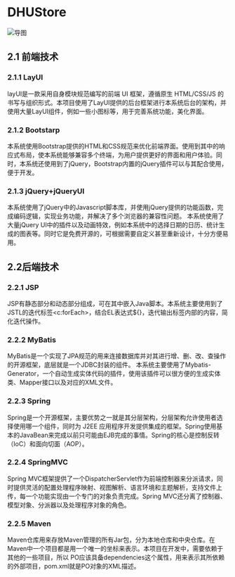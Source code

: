 # DHUStore
![导图](https://github.com/lmy1108/DHUStore/blob/master/image/graph.png)
## 2.1 前端技术
### 2.1.1 LayUI
layUI是一款采用自身模块规范编写的前端 UI 框架，遵循原生 HTML/CSS/JS 的书写与组织形式。本项目使用了LayUI提供的后台框架进行本系统后台的架构，并使用大量LayUI组件，例如一些小图标等，用于完善系统功能，美化界面。
### 2.1.2 Bootstarp
本系统使用Bootstrap提供的HTML和CSS规范来优化前端界面。使用到其中的响应式布局，使本系统能够兼容多个终端，为用户提供更好的界面和用户体验。同时，本系统还使用到了jQuery，Bootstrap内置的jQuery插件可以与其配合使用，便于开发。
### 2.1.3 jQuery+jQueryUI
本系统使用了jQuery中的Javascript脚本库，并使用jQuery提供的功能函数，完成编码逻辑，实现业务功能，并解决了多个浏览器的兼容性问题。
本系统使用了大量jQuery UI中的插件以及动画特效，例如本系统中的选择日期的日历、统计生成的图表等。同时它是免费开源的，可根据需要自定义甚至重新设计，十分方便易用。
## 2.2后端技术
### 2.2.1 JSP
JSP有静态部分和动态部分组成，可在其中嵌入Java脚本。本系统主要使用到了JSTL的迭代标签<c:forEach>，结合EL表达式${}，迭代输出标签内部的内容，简化迭代操作。
### 2.2.2 MyBatis
MyBatis是一个实现了JPA规范的用来连接数据库并对其进行增、删、改、查操作的开源框架，底层就是一个JDBC封装的组件。
本系统主要使用了Mybatis-Generator，一个自动生成实体代码的插件，使用该插件可以很方便的生成实体类、Mapper接口以及对应的XML文件。
### 2.2.3 Spring
Spring是一个开源框架，主要优势之一就是其分层架构，分层架构允许使用者选择使用哪一个组件，同时为 J2EE 应用程序开发提供集成的框架。Spring使用基本的JavaBean来完成以前只可能由EJB完成的事情。Spring的核心是控制反转（IoC）和面向切面（AOP）。
### 2.2.4 SpringMVC
Spring MVC框架提供了一个DispatcherServlet作为前端控制器来分派请求，同时提供灵活的配置处理程序映射、视图解析、语言环境和主题解析，支持文件上传，每一个功能实现由一个专门的对象负责完成。Spring MVC还分离了控制器、模型对象、分派器以及处理程序对象的角色。
### 2.2.5 Maven
Maven仓库用来存放Maven管理的所有Jar包，分为本地仓库和中央仓库。在Maven中一个项目都是用一个唯一的坐标来表示。本项目在开发中，需要依赖于其他的一些项目，所以 PO应该具备dependencies这个属性，用来表示其所依赖的外部项目，pom.xml就是PO对象的XML描述。

